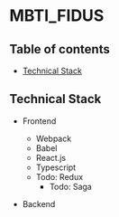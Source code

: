 # MBTI_FIDUS

## Table of contents

- [Technical Stack](#Technical-Stack)

## Technical Stack

- Frontend
  - Webpack
  - Babel
  - React.js
  - Typescript
  - Todo: Redux
    - Todo: Saga

- Backend